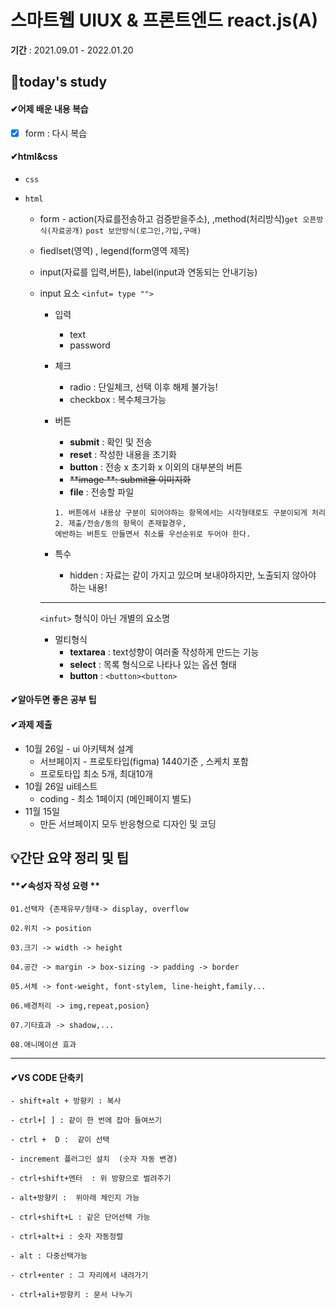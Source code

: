 # 스마트웹 UIUX & 프론트엔드 react.js(A)

**기간** : 2021.09.01 - 2022.01.20

## 📌today's study

#### ✔어제 배운 내용 복습

- [x] form : 다시 복습

#### ✔html&css

- `css`

- `html`

  - form - action(자료를전송하고 검증받을주소), ,method(처리방식)`get 오픈방식(자료공개)` `post 보안방식(로그인,가입,구매)` 

  - fiedlset(영역) , legend(form영역 제목)

  - input(자료를 입력,버튼), label(input과 연동되는 안내기능)

  - input 요소 `<infut= type "">`

    - 입력
      - text
      - password
      
    - 체크
      - radio : 단일체크, 선택 이후 해제 불가능!
      - checkbox : 복수체크가능
      
    - 버튼
      - **submit** : 확인 및 전송
      - **reset** : 작성한 내용을 초기화
      - **button** : 전송 x 초기화 x 이외의 대부분의 버튼 
      - ~~**image **: submit을 이미지화~~
      - **file** : 전송할 파일

      ```
      1. 버튼에서 내용상 구분이 되어야하는 항목에서는 시각형태로도 구분이되게 처리
      2. 제출/전송/동의 항목이 존재할경우, 
      에반하는 버튼도 만들면서 취소를 우선순위로 두어야 한다.
      ```

      

    - 특수
      - hidden : 자료는 같이 가지고 있으며 보내야하지만, 노출되지 않아야 하는 내용!

    ---

    `<infut>` 형식이 아닌 개별의 요소명

    - 멀티형식
      - **textarea** : text성향이 여러줄 작성하게 만드는 기능
      - **select** : 목록 형식으로 나타나 있는 옵션 형태
      - **button** : `<button><button>`





#### ✔알아두면 좋은 공부 팁





#### ✔과제 제출

- 10월 26일 - ui 아키텍쳐 설계
  - 서브페이지 - 프로토타입(figma) 1440기준 , 스케치 포함
  - 프로토타입 최소 5개, 최대10개
- 10월 26일 ui테스트
  - coding - 최소 1페이지 (메인페이지 별도)
- 11월 15일
  - 만든 서브페이지 모두 반응형으로 디자인 및 코딩

## 💡간단 요약 정리 및 팁

#### **✔속성자 작성 요령 **

```
01.선택자 {존재유무/형태-> display, overflow

02.위치 -> position

03.크기 -> width -> height

04.공간 -> margin -> box-sizing -> padding -> border 

05.서체 -> font-weight, font-stylem, line-height,family...

06.배경처리 -> img,repeat,posion}

07.기타효과 -> shadow,...

08.애니메이션 효과
```

------

#### ✔**VS CODE 단축키**

```
- shift+alt + 방향키 : 복사

- ctrl+[ ] : 같이 한 번에 잡아 들여쓰기  

- ctrl +  D :  같이 선택

- increment 플러그인 설치  (숫자 자동 변경)

- ctrl+shift+엔터  : 위 방향으로 벌려주기

- alt+방향키 :  위아래 체인지 가능

- ctrl+shift+L : 같은 단어선택 가능

- ctrl+alt+i : 숫자 자동정렬

- alt : 다중선택가능

- ctrl+enter : 그 자리에서 내려가기

- ctrl+ali+방향키 : 문서 나누기
```